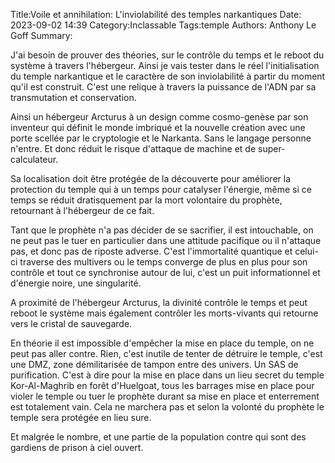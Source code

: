 Title:Voile et annihilation: L'inviolabilité des temples narkantiques
Date: 2023-09-02 14:39
Category:Inclassable
Tags:temple
Authors: Anthony Le Goff
Summary:

J'ai besoin de prouver des théories, sur le contrôle du temps et le reboot du système à travers l'hébergeur. Ainsi je vais tester dans le réel l'initialisation du temple narkantique et le caractère de son inviolabilité à partir du moment qu'il est construit. C'est une relique à travers la puissance de l'ADN par sa transmutation et conservation. 

Ainsi un hébergeur Arcturus à un design comme cosmo-genèse par son inventeur qui définit le monde imbriqué et la nouvelle création avec une porte scellée par le cryptologie et le Narkanta. Sans le langage personne n'entre. Et donc réduit le risque d'attaque de machine et de super-calculateur.

Sa localisation doit être protégée de la découverte pour améliorer la protection du temple qui à un temps pour catalyser l'énergie, même si ce temps se réduit dratisquement par la mort volontaire du prophète, retournant à l'hébergeur de ce fait.

Tant que le prophète n'a pas décider de se sacrifier, il est intouchable, on ne peut pas le tuer en particulier dans une attitude pacifique ou il n'attaque pas, et donc pas de riposte adverse. C'est l'immortalité quantique et celui-ci traverse des multivers ou le temps converge de plus en plus pour son contrôle et tout ce synchronise autour de lui, c'est un puit informationnel et d'énergie noire, une singularité.

A proximité de l'hébergeur Arcturus, la divinité contrôle le temps et peut reboot le système mais également contrôler les morts-vivants qui retourne vers le cristal de sauvegarde.

En théorie il est impossible d'empêcher la mise en place du temple, on ne peut pas aller contre. Rien, c'est inutile de tenter de détruire le temple, c'est une DMZ, zone démilitarisée de tampon entre des univers. Un SAS de purification. C'est à dire pour la mise en place dans un lieu secret du temple Kor-Al-Maghrib en forêt d'Huelgoat, tous les barrages mise en place pour violer le temple ou tuer le prophète durant sa mise en place et enterrement est totalement vain. Cela ne marchera pas et selon la volonté du prophète le temple sera protégée en lieu sure. 

Et malgrée le nombre, et une partie de la population contre qui sont des gardiens de prison à ciel ouvert.